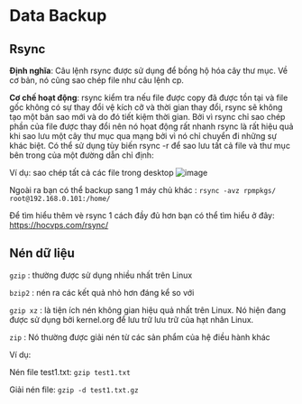 # Data Backup
## Rsync
**Định nghĩa**: Câu lệnh rsync được sử dụng để bồng hộ hóa cây thư mục. Về cơ bản, nó cũng sao chép file như câu lệnh cp. 

**Cơ chế hoạt động**: rsync kiểm tra nếu file được copy đã được tồn tại và file gốc không có sự thay đổi vệ kích cỡ và thời gian thay đổi,
rsync sẽ không tạo một bản sao mới và do đó tiết kiệm thời gian. 
Bởi vì rsync chỉ sao chép phần của file được thay đổi nên nó họat động rất nhanh rsync là rất hiệu quả khi sao lưu một cây thư mục qua mạng
bởi vì nó chỉ chuyển đi những sự khác biệt. 
Có thể sử dụng tùy biến rsync -r để sao lưu tất cả file và thư mục bên trong của một đường dẫn chỉ định:

Ví dụ: sao chép tất cả các file trong desktop
![image](https://user-images.githubusercontent.com/45547213/50431880-b30af300-0900-11e9-98db-6d4b058a8198.png)

Ngoài ra bạn có thể backup sang 1 máy chủ khác :
`rsync -avz rpmpkgs/ root@192.168.0.101:/home/`

Để tìm hiểu thêm vè rsync 1 cách đầy đủ hơn bạn có thể tìm hiểu ở đây: https://hocvps.com/rsync/
## Nén dữ liệu
`gzip` : thường được sử dụng nhiều nhất trên Linux 

`bzip2` : nén ra các kết quả nhỏ hơn đáng kể so với 

`gzip xz` : là tiện ích nén không gian hiệu quả nhất trên Linux. 
Nó hiện đang được sử dụng bởi kernel.org để lưu trữ lưu trữ của hạt nhân Linux.

`zip` : Nó thường được giải nén từ các sản phẩm của hệ điều hành khác

Ví dụ:

Nén file test1.txt: `gzip test1.txt`

Giải nén file: `gzip -d test1.txt.gz`



